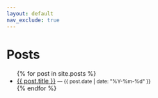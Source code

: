 ```yaml
---
layout: default
nav_exclude: true
---
```


# Posts

<ul>
  {% for post in site.posts %}
    <li>
      <a href="{{ post.url | relative_url }}">{{ post.title }}</a>
      <small>— {{ post.date | date: "%Y-%m-%d" }}</small>
      <!-- {% if post.excerpt %}
        <br><span>{{ post.excerpt | strip_html | truncate: 140 }}</span>
      {% endif %} -->
    </li>
  {% endfor %}
</ul>